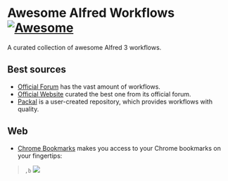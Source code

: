 # Awesome Alfred Workflows [![Awesome](https://cdn.rawgit.com/sindresorhus/awesome/d7305f38d29fed78fa85652e3a63e154dd8e8829/media/badge.svg)](https://github.com/sindresorhus/awesome)

A curated collection of awesome Alfred 3 workflows.


## Best sources

* [Official Forum](http://www.alfredforum.com/) has the vast amount of workflows.
* [Official Website](https://www.alfredapp.com/workflows/) curated the best one from its official forum.
* [Packal](http://packal.org/) is a user-created repository, which provides workflows with quality.

## Web

* [Chrome Bookmarks](http://www.packal.org/workflow/chrome-bookmarks-0) makes you access to your Chrome bookmarks on your fingertips:

> `,b`
> ![](http://www.packal.org/sites/default/files/public/workflow-files/comchromebookmarks/screenshots/screenshot_0.png)
